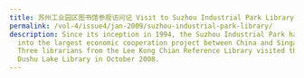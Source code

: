 ```yaml
---
title: 苏州工业园区图书馆参观访问记 Visit to Suzhou Industrial Park Library
permalink: /vol-4/issue4/jan-2009/suzhou-industrial-park-library/
description: Since its inception in 1994, the Suzhou Industrial Park has evolved
  into the largest economic cooperation project between China and Singapore.
  Three librarians from the Lee Kong Chian Reference Library visited the Suzhou
  Dushu Lake Library in October 2008.
---
```

